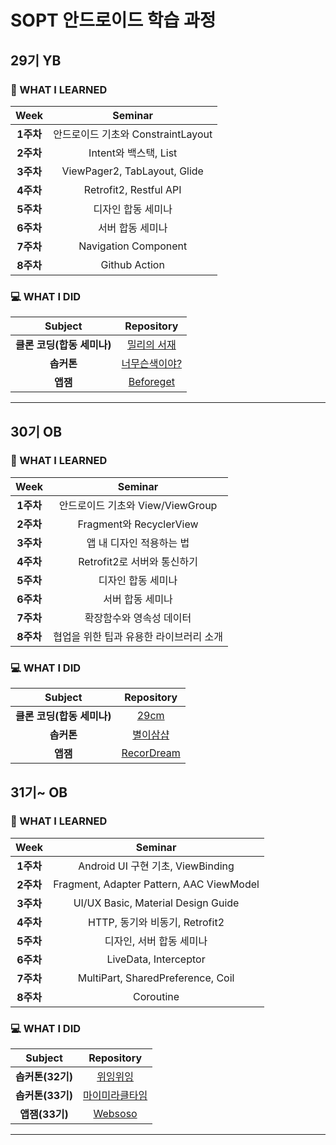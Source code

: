 # SOPT 안드로이드 학습 과정

## 29기 YB
### 📖 WHAT I LEARNED
|  <center>Week</center> |  <center>Seminar</center> | 
|:--------:|:--------:|
|**1주차**| 안드로이드 기초와 ConstraintLayout|
|**2주차**| Intent와 백스택, List|
|**3주차**| ViewPager2, TabLayout, Glide|
|**4주차**| Retrofit2, Restful API|
|**5주차**| 디자인 합동 세미나|
|**6주차**| 서버 합동 세미나|
|**7주차**| Navigation Component|
|**8주차**| Github Action|

### 💻 WHAT I DID
|  <center>Subject</center> |  <center>Repository</center> | 
|:--------:|:--------:|
|**클론 코딩(합동 세미나)**| [밀리의 서재](https://github.com/SOPT-29th-Joint-Seminar-2/LOM_Android)|
|**솝커톤**| [너무슨색이야?](https://github.com/TeamWhatColor/WhatColorAndroid)|
|**앱잼**| [Beforeget](https://github.com/Team-Beforeget/Beforeget-Android)|

<hr>

## 30기 OB
### 📖 WHAT I LEARNED
|  <center>Week</center> |  <center>Seminar</center> |
|:--------:|:--------:|
|**1주차**| 안드로이드 기초와 View/ViewGroup|
|**2주차**| Fragment와 RecyclerView|
|**3주차**| 앱 내 디자인 적용하는 법|
|**4주차**| Retrofit2로 서버와 통신하기|
|**5주차**| 디자인 합동 세미나|
|**6주차**| 서버 합동 세미나|
|**7주차**| 확장함수와 영속성 데이터|
|**8주차**| 협업을 위한 팁과 유용한 라이브러리 소개|

### 💻 WHAT I DID
|  <center>Subject</center> |  <center>Repository</center> | 
|:--------:|:--------:|
|**클론 코딩(합동 세미나)**| [29cm](https://github.com/SOPT-30th-Joint-Seminar-15/Client-Android)|
|**솝커톤**| [별이삼샵](https://github.com/SOPKATHON-LUCKY-SEVEN/S23H-AOS)|
|**앱잼**| [RecorDream](https://github.com/TeamRecorDream/RecorDream-AOS)|

## 31기~ OB
### 📖 WHAT I LEARNED
|  <center>Week</center> |  <center>Seminar</center> |
|:--------:|:--------:|
|**1주차**| Android UI 구현 기초, ViewBinding|
|**2주차**| Fragment, Adapter Pattern, AAC ViewModel|
|**3주차**| UI/UX Basic, Material Design Guide|
|**4주차**| HTTP, 동기와 비동기, Retrofit2|
|**5주차**| 디자인, 서버 합동 세미나|
|**6주차**| LiveData, Interceptor|
|**7주차**| MultiPart, SharedPreference, Coil|
|**8주차**| Coroutine|

### 💻 WHAT I DID
|  <center>Subject</center> |  <center>Repository</center> | 
|:--------:|:--------:|
|**솝커톤(32기)**| [위잉위잉](https://github.com/SOPT32-SOPKATHON/sopkathon-android)|
|**솝커톤(33기)**| [마이미라클타임](https://github.com/do-sopkathon-android-2/android-2-client)|
|**앱잼(33기)**| [Websoso](https://github.com/Team-WSS/WSS-Android-Appjam)|
  

<hr>
